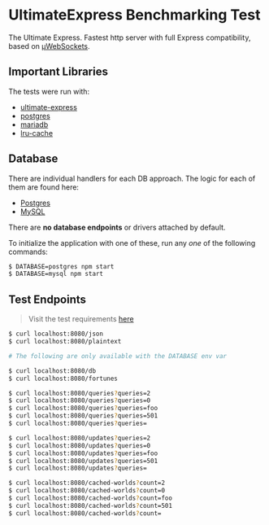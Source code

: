 # UltimateExpress Benchmarking Test

The Ultimate Express. Fastest http server with full Express compatibility, based on [µWebSockets](https://github.com/uNetworking/uWebSockets.js).

## Important Libraries

The tests were run with:

- [ultimate-express](https://github.com/dimdenGD/ultimate-express)
- [postgres](https://github.com/porsager/postgres)
- [mariadb](https://github.com/mariadb-corporation/mariadb-connector-nodejs)
- [lru-cache](https://github.com/isaacs/node-lru-cache)

## Database

There are individual handlers for each DB approach. The logic for each of them are found here:

- [Postgres](database/postgres.js)
- [MySQL](database/mysql.js)

There are **no database endpoints** or drivers attached by default.

To initialize the application with one of these, run any _one_ of the following commands:

```sh
$ DATABASE=postgres npm start
$ DATABASE=mysql npm start
```

## Test Endpoints

> Visit the test requirements [here](https://github.com/TechEmpower/FrameworkBenchmarks/wiki/Project-Information-Framework-Tests-Overview)

```sh
$ curl localhost:8080/json
$ curl localhost:8080/plaintext

# The following are only available with the DATABASE env var

$ curl localhost:8080/db
$ curl localhost:8080/fortunes

$ curl localhost:8080/queries?queries=2
$ curl localhost:8080/queries?queries=0
$ curl localhost:8080/queries?queries=foo
$ curl localhost:8080/queries?queries=501
$ curl localhost:8080/queries?queries=

$ curl localhost:8080/updates?queries=2
$ curl localhost:8080/updates?queries=0
$ curl localhost:8080/updates?queries=foo
$ curl localhost:8080/updates?queries=501
$ curl localhost:8080/updates?queries=

$ curl localhost:8080/cached-worlds?count=2
$ curl localhost:8080/cached-worlds?count=0
$ curl localhost:8080/cached-worlds?count=foo
$ curl localhost:8080/cached-worlds?count=501
$ curl localhost:8080/cached-worlds?count=
```
